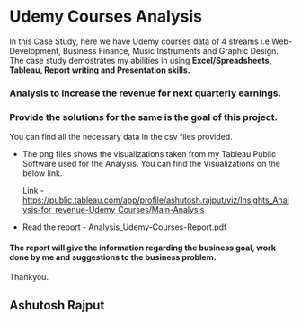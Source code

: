 # Udemy Courses Analysis

In this Case Study, here we have Udemy courses data of 4 streams i.e Web-Development, Business Finance, Music Instruments and Graphic Design. The case study demostrates my abilities in using **Excel/Spreadsheets, Tableau, Report writing and Presentation skills.**

### Analysis to increase the revenue for next quarterly earnings.
### Provide the solutions for the same is the goal of this project.


You can find all the necessary data in the csv files provided.

- The png files shows the visualizations taken from my Tableau Public Software used for the Analysis.
  You can find the Visualizations on the below link.
  
  Link - https://public.tableau.com/app/profile/ashutosh.rajput/viz/Insights_Analysis-for_revenue-Udemy_Courses/Main-Analysis
  
  
- Read the report - Analysis_Udemy-Courses-Report.pdf

####  The report will give the information regarding the business goal, work done by me and suggestions to the business problem.
  
  
  
  Thankyou.
  ## Ashutosh Rajput
